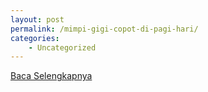 ```yaml
---
layout: post
permalink: /mimpi-gigi-copot-di-pagi-hari/
categories:
    - Uncategorized
---
```


[Baca Selengkapnya](/03)